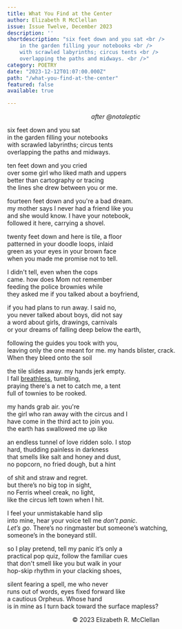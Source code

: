 ```yaml
---
title: What You Find at the Center
author: Elizabeth R McClellan
issue: Issue Twelve, December 2023
description: ''
shortdescription: "six feet down and you sat <br />
    in the garden filling your notebooks <br /> 
    with scrawled labyrinths; circus tents <br /> 
    overlapping the paths and midways. <br />"
category: POETRY
date: "2023-12-12T01:07:00.000Z"
path: "/what-you-find-at-the-center"
featured: false
available: true

---
```


<p style="text-align: center;"><em> after @notaleptic</em> </p>

six feet down and you sat <br />
in the garden filling your notebooks <br /> 
with scrawled labyrinths; circus tents <br /> 
overlapping the paths and midways. <br />

ten feet down and you cried <br />
over some girl who liked math and uppers <br /> 
better than cartography or tracing <br /> 
the lines she drew between you or me. <br />

fourteen feet down and you're a bad dream. <br />
my mother says I never had a friend like you <br />
and she would know.  I have your notebook, <br />
followed it here, carrying a shovel. <br />

twenty feet down and here is tile, a floor <br /> 
patterned in your doodle loops, inlaid <br />
green as your eyes in your brown face <br /> 
when you made me promise not to tell. <br /> 

I didn't tell, even when the cops <br />
came. how does Mom not remember <br /> 
feeding the police brownies while <br />
they asked me if you talked about a boyfriend, <br />

if you had plans to run away. I said no, <br />
you never talked about boys, did not say <br />
a word about girls, drawings, carnivals <br />
or your dreams of falling deep below the earth, <br />

following the guides you took with you, <br />
leaving only the one meant for me. my hands blister, crack. <br />
When they bleed onto the soil <br />

the tile slides away. my hands jerk empty. <br />
I fall <u>breathless</u>, tumbling, <br />
praying there's a net to catch me, a tent <br />
full of townies to be rooked. <br />

my hands grab air. you're <br />
the girl who ran away with the circus and I <br />
have come in the third act to join you. <br /> 
the earth has swallowed me up like <br />

an endless tunnel of love ridden solo.  I stop <br /> 
hard, thudding painless in darkness <br /> 
that smells like salt and honey and dust, <br />
no popcorn, no fried dough, but a hint <br />

of shit and straw and regret. <br />
but there’s no big top in sight, <br />
no Ferris wheel creak, no light, <br />
like the circus left town when I hit. <br />

I feel your unmistakable hand slip <br />
into mine, hear your voice tell me <em>don’t panic</em>. <br />
<em>Let’s go</em>. There’s no ringmaster but someone’s watching, <br />
someone’s in the boneyard still. <br /> 

so I play pretend, tell my panic it’s only a <br />
practical pop quiz, follow the familiar cues <br />
that don't smell like you but walk in your <br /> 
hop-skip rhythm in your clacking shoes, <br />

silent fearing a spell, me who never <br />
runs out of words, eyes fixed forward like <br />
a cautious Orpheus. Whose hand <br /> 
is in mine as I turn back toward the surface mapless? <br />



<p style="text-align: center;">© 2023 Elizabeth R. McClellan</p>

